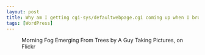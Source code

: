 ```yaml
---
layout: post
title: Why am I getting cgi-sys/defaultwebpage.cgi coming up when I browse my webpage? - When migrate the site to another server
tags: [WordPress]
---
```

<figure>
	<a href="my-notes/images/20160719-issue-screenshot.jpg"><img src="my-notes/images/20160719-issue-screenshot.jpg" alt=""></a>
	<figcaption>Morning Fog Emerging From Trees by A Guy Taking Pictures, on Flickr</figcaption>
</figure>
